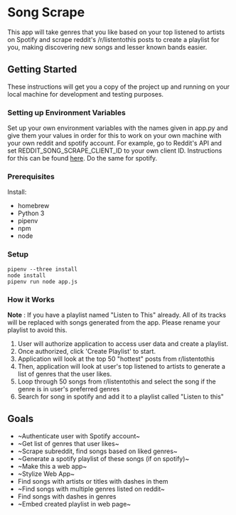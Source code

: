 # Song Scrape

This app will take genres that you like based on your top listened to artists on Spotify and scrape reddit's /r/listentothis posts to create a playlist for you, making discovering new songs and lesser known bands easier.

## Getting Started

These instructions will get you a copy of the project up and running on your local machine for development and testing purposes.

### Setting up Environment Variables

Set up your own environment variables with the names given in app.py and give them your values in order for this to work on your own machine with your own reddit and spotify account. For example, go to Reddit's API and set REDDIT_SONG_SCRAPE_CLIENT_ID to your own client ID. Instructions for this can be found [here](http://www.storybench.org/how-to-scrape-reddit-with-python/). Do the same for spotify.

### Prerequisites

Install:
* homebrew
* Python 3
* pipenv
* npm
* node

### Setup

```
pipenv --three install
node install
pipenv run node app.js
```

### How it Works

**Note** : If you have a playlist named "Listen to This" already. All of its tracks will be replaced with songs generated from the app. Please rename your playlist to avoid this.

1. User will authorize application to access user data and create a playlist. 
2. Once authorized, click 'Create Playlist' to start.
3. Application will look at the top 50 "hottest" posts from r/listentothis
4. Then, application will look at user's top listened to artists to generate a list of genres that the user likes.
5. Loop through 50 songs from r/listentothis and select the song if the genre is in user's preferred genres
6. Search for song in spotify and add it to a playlist called "Listen to this"

## Goals

* ~Authenticate user with Spotify account~
* ~Get list of genres that user likes~
* ~Scrape subreddit, find songs based on liked genres~
* ~Generate a spotify playlist of these songs (if on spotify)~
* ~Make this a web app~
* ~Stylize Web App~
* Find songs with artists or titles with dashes in them
* ~Find songs with multiple genres listed on reddit~ 
* Find songs with dashes in genres
* ~Embed created playlist in web page~
